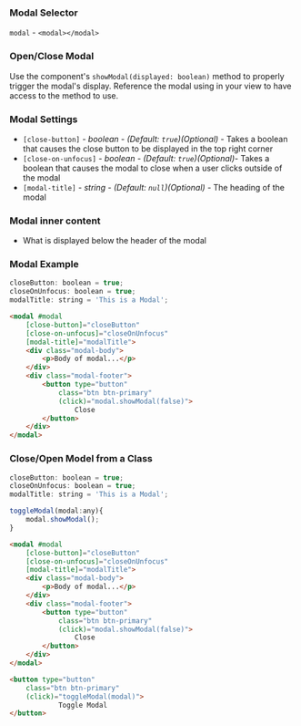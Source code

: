 ### Modal Selector
`modal` - `<modal></modal>`

### Open/Close Modal
Use the component's `showModal(displayed: boolean)` method to properly trigger the modal's display. Reference the modal using in your view to have access to the method to use.

### Modal Settings

  * `[close-button]` _- boolean - (Default: `true`)(Optional)_ -
    Takes a boolean that causes the close button to be displayed in the top right corner
  * `[close-on-unfocus]` _- boolean - (Default: `true`)(Optional)_-
    Takes a boolean that causes the modal to close when a user clicks outside of the modal
  * `[modal-title]` _- string - (Default: `null`)(Optional)_ -
    The heading of the modal

### Modal inner content
  * What is displayed below the header of the modal

### Modal Example
```javascript
closeButton: boolean = true;
closeOnUnfocus: boolean = true;
modalTitle: string = 'This is a Modal';
```

```html
<modal #modal
    [close-button]="closeButton"
    [close-on-unfocus]="closeOnUnfocus"
    [modal-title]="modalTitle">
    <div class="modal-body">
        <p>Body of modal...</p>
    </div>
    <div class="modal-footer">
        <button type="button"
            class="btn btn-primary"
            (click)="modal.showModal(false)">
                Close
        </button>
    </div>
</modal>
```

### Close/Open Model from a Class
```javascript
closeButton: boolean = true;
closeOnUnfocus: boolean = true;
modalTitle: string = 'This is a Modal';

toggleModal(modal:any){
    modal.showModal();
}
```

```html
<modal #modal
    [close-button]="closeButton"
    [close-on-unfocus]="closeOnUnfocus"
    [modal-title]="modalTitle">
    <div class="modal-body">
        <p>Body of modal...</p>
    </div>
    <div class="modal-footer">
        <button type="button"
            class="btn btn-primary"
            (click)="modal.showModal(false)">
                Close
        </button>
    </div>
</modal>

<button type="button"
    class="btn btn-primary"
    (click)="toggleModal(modal)">
            Toggle Modal
</button>
```